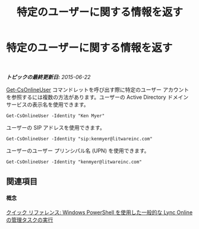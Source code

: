 ﻿---
title: 特定のユーザーに関する情報を返す
TOCTitle: 特定のユーザーに関する情報を返す
ms:assetid: 6c8c2190-8e62-4f92-bbe9-4f692bd7ebf5
ms:mtpsurl: https://technet.microsoft.com/ja-jp/library/Dn362803(v=OCS.15)
ms:contentKeyID: 56270099
ms.date: 06/02/2017
mtps_version: v=OCS.15
ms.translationtype: HT
---

# 特定のユーザーに関する情報を返す

 

_**トピックの最終更新日:** 2015-06-22_

[Get-CsOnlineUser](get-csonlineuser.md) コマンドレットを呼び出す際に特定のユーザー アカウントを参照するには複数の方法があります。ユーザーの Active Directory ドメイン サービスの表示名を使用できます。

    Get-CsOnlineUser -Identity "Ken Myer"

ユーザーの SIP アドレスを使用できます。

    Get-CsOnlineUser -Identity "sip:kenmyer@litwareinc.com"

ユーザーのユーザー プリンシパル名 (UPN) を使用できます。

    Get-CsOnlineUser -Identity "kenmyer@litwareinc.com"

## 関連項目

#### 概念

[クイック リファレンス: Windows PowerShell を使用した一般的な Lync Online の管理タスクの実行](quick-reference-using-windows-powershell-to-do-common-skype-for-business-online-management-tasks.md)

